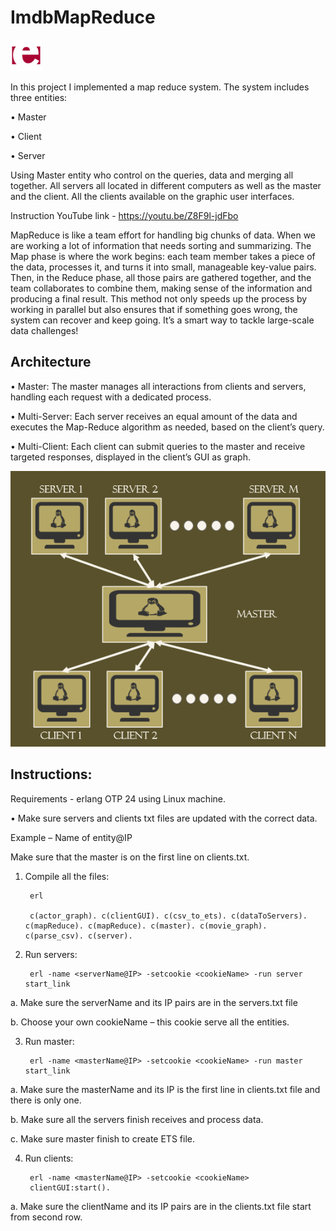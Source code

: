 # ImdbMapReduce

<img src = "gitImages\erlangIcon.png" wdith = 50 height = 50>

In this project I implemented a map reduce system. The system includes three entities:

•	Master

•	Client

•	Server

Using Master entity who control on the queries, data and merging all together. All servers all located in different computers as well as the master and the client. 
All the clients available on the graphic user interfaces.

Instruction YouTube link - https://youtu.be/Z8F9l-jdFbo 

MapReduce is like a team effort for handling big chunks of data. When we are working a lot of information that needs sorting and summarizing. The Map phase is where the work begins: each team member takes a piece of the data, processes it, and turns it into small, manageable key-value pairs. Then, in the Reduce phase, all those pairs are gathered together, and the team collaborates to combine them, making sense of the information and producing a final result. This method not only speeds up the process by working in parallel but also ensures that if something goes wrong, the system can recover and keep going. It’s a smart way to tackle large-scale data challenges!

## Architecture
• Master: The master manages all interactions from clients and servers, handling each request with a dedicated process.

• Multi-Server: Each server receives an equal amount of the data and executes the Map-Reduce algorithm as needed, based on the client’s query.

• Multi-Client: Each client can submit queries to the master and receive targeted responses, displayed in the client’s GUI as graph.

<img src = "gitImages\architecture.png">

## Instructions:
Requirements - erlang OTP 24 using Linux machine.

•	Make sure servers and clients txt files are updated with the correct data. 

Example – Name of entity@IP

Make sure that the master is on the first line on clients.txt.

1. Compile all the files:
   
        erl

        c(actor_graph). c(clientGUI). c(csv_to_ets). c(dataToServers). c(mapReduce). c(mapReduce). c(master). c(movie_graph). c(parse_csv). c(server).

2. Run servers:

        erl -name <serverName@IP> -setcookie <cookieName> -run server start_link

a.	Make sure the serverName and its IP pairs are in the servers.txt file

b.	Choose your own cookieName – this cookie serve all the entities.

3. Run master:

        erl -name <masterName@IP> -setcookie <cookieName> -run master start_link

a.	Make sure the masterName and its IP is the first line in clients.txt file and there is only one.

b.	Make sure all the servers finish receives and process data.

c.	Make sure master finish to create ETS file.

4. Run clients:

        erl -name <masterName@IP> -setcookie <cookieName>
        clientGUI:start().
a.	Make sure the clientName and its IP pairs are in the clients.txt file start from second row.
